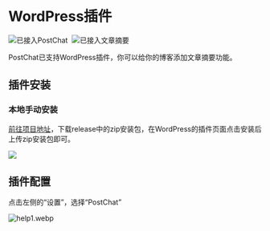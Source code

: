 # WordPress插件

<div class="img_container">

![已接入PostChat](/img/PostChat认证.svg) ![已接入文章摘要](/img/文章摘要认证.svg)

<style>
  .img_container p {
    display: flex; 
    gap: 8px;
  }
</style>
</div>

PostChat已支持WordPress插件，你可以给你的博客添加文章摘要功能。

## 插件安装

### 本地手动安装

[前往项目地址](https://github.com/zhheo/wordpress-plugin-postchat)，下载release中的zip安装包，在WordPress的插件页面点击安装后上传zip安装包即可。

![](https://p.zhheo.com/GXxiI921990781720497859955.png!blogimg)

## 插件配置

点击左侧的“设置”，选择“PostChat”

![help1.webp](https://img.zhheo.com/i/2024/07/09/668cb3e669711.webp)